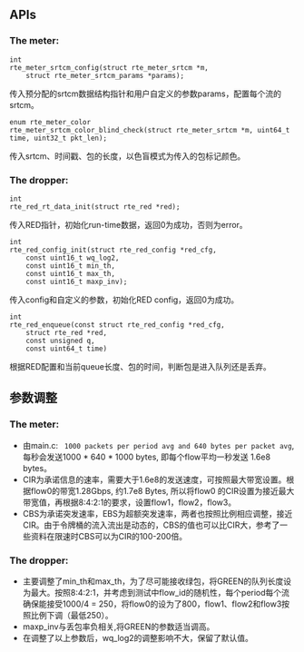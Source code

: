 

## APIs
### The meter:
```
int 
rte_meter_srtcm_config(struct rte_meter_srtcm *m,
	struct rte_meter_srtcm_params *params);
```  
传入预分配的srtcm数据结构指针和用户自定义的参数params，配置每个流的srtcm。
 
```
enum rte_meter_color
rte_meter_srtcm_color_blind_check(struct rte_meter_srtcm *m, uint64_t time, uint32_t pkt_len);
```
传入srtcm、时间戳、包的长度，以色盲模式为传入的包标记颜色。

### The dropper:
```
int
rte_red_rt_data_init(struct rte_red *red);
```
传入RED指针，初始化run-time数据，返回0为成功，否则为error。

```
int
rte_red_config_init(struct rte_red_config *red_cfg,
	const uint16_t wq_log2,
	const uint16_t min_th,
	const uint16_t max_th,
	const uint16_t maxp_inv);
```
传入config和自定义的参数，初始化RED config，返回0为成功。

```
int
rte_red_enqueue(const struct rte_red_config *red_cfg,
	struct rte_red *red,
	const unsigned q,
	const uint64_t time)
```
根据RED配置和当前queue长度、包的时间，判断包是进入队列还是丢弃。

## 参数调整
### The meter:
- 由main.c: ``` 1000 packets per period avg and 640 bytes per packet avg```, 每秒会发送1000 * 640 * 1000 bytes, 即每个flow平均一秒发送 1.6e8 bytes。
- CIR为承诺信息的速率，需要大于1.6e8的发送速度，可按照最大带宽设置。根据flow0的带宽1.28Gbps, 约1.7e8 Bytes, 所以将flow0 的CIR设置为接近最大带宽值，再根据8:4:2:1的要求，设置flow1，flow2，flow3。
- CBS为承诺突发速率，EBS为超额突发速率，两者也按照比例相应调整，接近CIR。由于令牌桶的流入流出是动态的，CBS的值也可以比CIR大，参考了一些资料在限速时CBS可以为CIR的100-200倍。

### The dropper:
- 主要调整了min_th和max_th，为了尽可能接收绿包，将GREEN的队列长度设为最大。按照8:4:2:1，并考虑到测试中flow_id的随机性，每个period每个流确保能接受1000/4 = 250，将flow0的设为了800，flow1、flow2和flow3按照比例下调（最低250）。
- maxp_inv与丢包率负相关,将GREEN的参数适当调高。
- 在调整了以上参数后，wq_log2的调整影响不大，保留了默认值。
